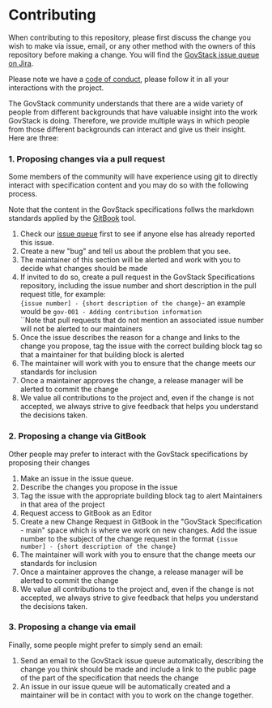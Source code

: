# Contributing

When contributing to this repository, please first discuss the change you wish to make via issue, email, or any other method with the owners of this repository before making a change. You will find the [GovStack issue queue on Jira](https://govstack-global.atlassian.net/jira/software/c/projects/GOV/issues).

Please note we have a [code of conduct](code-of-conduct.md), please follow it in all your interactions with the project.

The GovStack community understands that there are a wide variety of people from different backgrounds that have valuable insight into the work GovStack is doing. Therefore, we provide multiple ways in which people from those different backgrounds can interact and give us their insight. Here are three:

### 1. Proposing changes via a pull request

Some members of the community will have experience using git to directly interact with specification content and you may do so with the following process.

Note that the content in the GovStack specifications follws the markdown standards applied by the [GitBook](https://www.gitbook.com) tool.

1. Check our [issue queue](https://github.com/GovStackWorkingGroup/specifications/issues) first to see if anyone else has already reported this issue.
2. Create a new "bug" and tell us about the problem that you see.
3. The maintainer of this section will be alerted and work with you to decide what changes should be made
4. If invited to do so, create a pull request in the GovStack Specifications repository, including the issue number and short description in the pull request title, for example:\
   `{issue number] - {short description of the change}`- an example would be `gov-001 - Adding contribution information`\
   \`\`Note that pull requests that do not mention an associated issue number will not be alerted to our maintainers
3. Once the issue describes the reason for a change and links to the change you propose, tag the issue with the correct building block tag so that a maintainer for that building block is alerted
4. The maintainer will work with you to ensure that the change meets our standards for inclusion
5. Once a maintainer approves the change, a release manager will be alerted to commit the change
6. We value all contributions to the project and, even if the change is not accepted, we always strive to give feedback that helps you understand the decisions taken.

### 2. Proposing a change via GitBook

Other people may prefer to interact with the GovStack specifications by proposing their changes

1. Make an issue in the issue queue.
2. Describe the changes you propose in the issue
3. Tag the issue with the appropriate building block tag to alert Maintainers in that area of the project
4. Request access to GitBook as an Editor
5. Create a new Change Request in GitBook in the "GovStack Specification - main" space which is where we work on new changes. Add the issue number to the subject of the change request in the format `{issue number] - {short description of the change}`
6. The maintainer will work with you to ensure that the change meets our standards for inclusion
7. Once a maintainer approves the change, a release manager will be alerted to commit the change
8. We value all contributions to the project and, even if the change is not accepted, we always strive to give feedback that helps you understand the decisions taken.

### 3. Proposing a change via email

Finally, some people might prefer to simply send an email:

1. Send an email to the GovStack issue queue automatically, describing the change you think should be made and include a link to the public page of the part of the specification that needs the change
2. An issue in our issue queue will be automatically created and a maintainer will be in contact with you to work on the change together.
